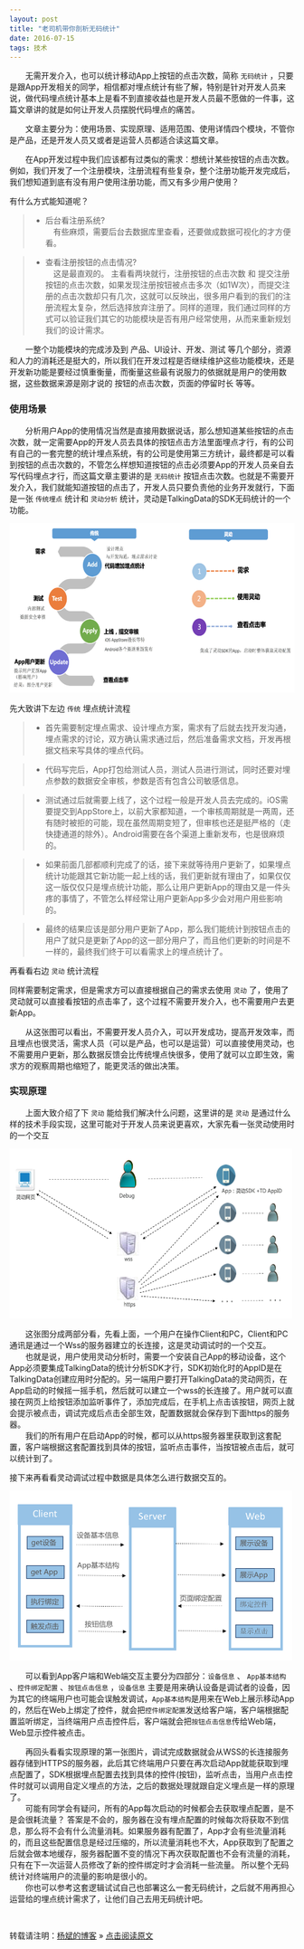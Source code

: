 ```yaml
---
layout: post
title: "老司机带你剖析无码统计"
date: 2016-07-15 
tags: 技术  
---
```


　　无需开发介入，也可以统计移动App上按钮的点击次数，简称 `无码统计` ，只要是跟App开发相关的同学，相信都对埋点统计有些了解，特别是针对开发人员来说，做代码埋点统计基本上是看不到直接收益也是开发人员最不愿做的一件事，这篇文章讲的就是如何让开发人员摆脱代码埋点的痛苦。

　　文章主要分为：使用场景、实现原理、适用范围、使用详情四个模块，不管你是产品，还是开发人员又或者是运营人员都适合读这篇文章。  

　　在App开发过程中我们应该都有过类似的需求：想统计某些按钮的点击次数。例如，我们开发了一个注册模块，注册流程有些复杂，整个注册功能开发完成后，我们想知道到底有没有用户使用注册功能，而又有多少用户使用？         

有什么方式能知道呢？

>* 后台看注册系统?      
>　有些麻烦，需要后台去数据库里查看，还要做成数据可视化的才方便看。      

>* 查看注册按钮的点击情况?     
>　这是最直观的。 主看看两块就行，注册按钮的点击次数 和 提交注册按钮的点击次数，如果发现注册按钮被点击多次（如1W次），而提交注册的点击次数却只有几次，这就可以反映出，很多用户看到的我们的注册流程太复杂，然后选择放弃注册了。同样的道理，我们通过同样的方式可以验证我们其它的功能模块是否有用户经常使用，从而来重新规划我们的设计需求。         

　　一整个功能模块的完成涉及到 产品、UI设计、开发、测试 等几个部分，资源和人力的消耗还是挺大的，所以我们在开发过程是否继续维护这些功能模块，还是开发新功能是要经过慎重衡量，而衡量这些最有说服力的依据就是用户的使用数据，这些数据来源是刚才说的 按钮的点击次数，页面的停留时长 等等。

### 使用场景

　　分析用户App的使用情况当然是直接用数据说话，那么想知道某些按钮的点击次数，就一定需要App的开发人员去具体的按钮点击方法里面埋点才行，有的公司有自己的一套完整的统计埋点系统，有的公司是使用第三方统计，最终都是可以看到按钮的点击次数的，不管怎么样想知道按钮的点击必须要App的开发人员亲自去写代码埋点才行，而这篇文章主要讲的是 `无码统计` 按钮点击次数。也就是不需要开发介入，我们就能知道按钮的点击了，开发人员只要负责他的业务开发就行，下面是一张 `传统埋点` 统计和 `灵动分析` 统计，灵动是TalkingData的SDK无码统计的一个功能。

<img src="/images/posts/codeless/image01.png" height="300" width="600">  

先大致讲下左边 `传统` 埋点统计流程

>* 首先需要制定埋点需求、设计埋点方案，需求有了后就去找开发沟通，埋点需求的讨论，双方确认需求通过后，然后准备需求文档，开发再根据文档来写具体的埋点代码。 

>* 代码写完后，App打包给测试人员，测试人员进行测试，同时还要对埋点参数的数据安全审核，参数是否有包含公司敏感信息。

>* 测试通过后就需要上线了，这个过程一般是开发人员去完成的。iOS需要提交到AppStore上，以前大家都知道，一个审核周期就是一两周，还有随时被拒的可能，现在虽然周期变短了，但审核也还是挺严格的（走快捷通道的除外）。Android需要在各个渠道上重新发布，也是很麻烦的。

>* 如果前面几部都顺利完成了的话，接下来就等待用户更新了，如果埋点统计功能跟其它新功能一起上线的话，我们更新就有理由了，如果仅仅这一版仅仅只是埋点统计功能，那么让用户更新App的理由又是一件头疼的事情了，不管怎么样经常让用户更新App多少会对用户用些影响的。

>* 最终的结果应该是部分用户更新了App，那么我们能统计到按钮点击的用户了就只是更新了App的这一部分用户了，而且他们更新的时间是不一样的，最终我们终于可以看需求上的埋点统计了。


再看看右边 `灵动` 统计流程

同样需要制定需求，但是需求方可以直接根据自己的需求去使用 `灵动` 了，使用了灵动就可以直接看按钮的点击率了，这个过程不需要开发介入，也不需要用户去更新App。

　　从这张图可以看出，不需要开发人员介入，可以开发成功，提高开发效率，而且埋点也很灵活，需求人员（可以是产品，也可以是运营）可以直接使用灵动，也不需要用户更新，那么数据反馈会比传统埋点快很多，使用了就可以立即生效，需求方的观察周期也缩短了，能更灵活的做出决策。

### 实现原理

　　上面大致介绍了下 `灵动` 能给我们解决什么问题，这里讲的是 `灵动` 是通过什么样的技术手段实现，这里可能对于开发人员来说更喜欢，大家先看一张灵动使用时的一个交互

<img src="/images/posts/codeless/image02.png" height="300" width="500">  

　　这张图分成两部分看，先看上面，一个用户在操作Client和PC，Client和PC通讯是通过一个Wss的服务器建立的长连接，这是灵动调试时的一个交互。         
　　也就是说，用户使用灵动分析时，需要一个安装自己App的移动设备，这个App必须要集成TalkingData的统计分析SDK才行，SDK初始化时的AppID是在TalkingData创建应用时分配的。另一端用户要打开TalkingData的灵动网页，在App启动的时候摇一摇手机，然后就可以建立一个wss的长连接了。用户就可以直接在网页上给按钮添加监听事件了，添加完成后，在手机上点击该按钮，网页上就会提示被点击，调试完成后点击全部生效，配置数据就会保存到下面https的服务器。         
　　我们的所有用户在启动App的时候，都可以从https服务器里获取到这套配置，客户端根据这套配置找到具体的按钮，监听点击事件，当按钮被点击后，就可以统计到了。

接下来再看看灵动调试过程中数据是具体怎么进行数据交互的。

<img src="/images/posts/codeless/image03.png" height="300" width="500"> 

　　可以看到App客户端和Web端交互主要分为四部分：`设备信息` 、 `App基本结构` 、`控件绑定配置` 、`按钮点击信息` ，`设备信息` 主要是用来确认设备是调试者的设备，因为其它的终端用户也可能会误触发调试，`App基本结构`是用来在Web上展示移动App的，然后在Web上绑定了控件，就会把`控件绑定配置`发送给客户端，客户端根据配置监听绑定，当终端用户点击控件后，客户端就会把`按钮点击信息`传给Web端，Web显示控件被点击。

　　再回头看看实现原理的第一张图片，调试完成数据就会从WSS的长连接服务器存储到HTTPS的服务器，此后其它终端用户只要在再次启动App就能获取到埋点配置了，SDK根据埋点配置去找到具体的控件(按钮)，监听点击，当用户点击控件时就可以调用自定义埋点的方法，之后的数据处理就跟自定义埋点是一样的原理了。     
　　可能有同学会有疑问，所有的App每次启动的时候都会去获取埋点配置，是不是会很耗流量？ 答案是不会的，服务器在没有埋点配置的时候每次将获取不到信息，那么将不会有什么流量消耗。如果服务器有配置了，App才会有些流量消耗的，而且这些配置信息是经过压缩的，所以流量消耗也不大，App获取到了配置之后就会做本地缓存，服务器配置不变的情况下再次获取配置也不会有流量的消耗，只有在下一次运营人员修改了新的控件绑定时才会消耗一些流量。 所以整个无码统计对终端用户的流量的影响是很小的。      
　　你也可以参考这套逻辑试试自己也部署这么一套无码统计，之后就不用再担心运营给的埋点统计需求了，让他们自己去用无码统计吧。 

<br>

转载请注明：[杨斌的博客](http://baixin) » [点击阅读原文](http://baixin.io/2016/07/Codeless/)     






